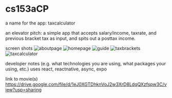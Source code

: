 # cs153aCP

a name for the app: taxcalculator

an elevator pitch: a simple app that accepts salary/income, taxrate, and previous bracket tax as input, and spits out a posttax income.

screen shots
![aboutpage](https://user-images.githubusercontent.com/84419330/145744274-afdc6cff-2698-49ae-a421-fbd15973877e.PNG)
![homepage](https://user-images.githubusercontent.com/84419330/145744282-ac236d9b-701c-48a7-aab9-1ea8e967b194.PNG)
![guide](https://user-images.githubusercontent.com/84419330/145744286-7428f78a-a2c1-430e-ac1b-d2fb556eea32.PNG)
![taxbrackets](https://user-images.githubusercontent.com/84419330/145744291-45ca09d0-dcd5-4dc6-a882-17e0e06ab1ef.PNG)
![taxcalculator](https://user-images.githubusercontent.com/84419330/145744293-b4592a50-340d-4fcc-8424-dc4488fbc703.PNG)

developer notes (e.g. what technologies you are using, what packages your using, etc.)
uses react, reactnative, async, expo

link to movie(s)
https://drive.google.com/file/d/1eJ0XGTDhknVoJ2w3XrD8LdqQXzfspw3C/view?usp=sharing


